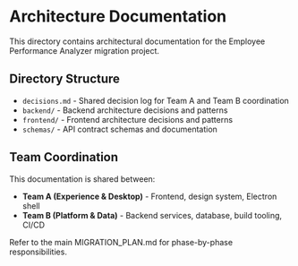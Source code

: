 # Architecture Documentation

This directory contains architectural documentation for the Employee Performance Analyzer migration project.

## Directory Structure

- `decisions.md` - Shared decision log for Team A and Team B coordination
- `backend/` - Backend architecture decisions and patterns
- `frontend/` - Frontend architecture decisions and patterns
- `schemas/` - API contract schemas and documentation

## Team Coordination

This documentation is shared between:
- **Team A (Experience & Desktop)** - Frontend, design system, Electron shell
- **Team B (Platform & Data)** - Backend services, database, build tooling, CI/CD

Refer to the main MIGRATION_PLAN.md for phase-by-phase responsibilities.